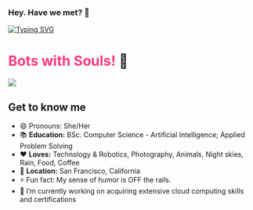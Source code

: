 ### Hey. Have we met? 👋


[![Typing SVG](https://readme-typing-svg.herokuapp.com?lines=Your+one-stop+shop+for+tech+solutions)](https://git.io/typing-svg)


# <span style="color: rgb(271,58,124)">Bots with Souls!</span> :robot:
[![](https://img.shields.io/badge/linkedin-%230077B5.svg?style=for-the-badge&logo=linkedin)](https://www.linkedin.com/in/rose-njuguna-4a310a1b4/)

## Get to know me
* 😄 Pronouns: She/Her
* :books: **Education:**  BSc. Computer Science - Artificial Intelligence; Applied Problem Solving
* :heart: **Loves:** Technology & Robotics, Photography, Animals, Night skies, Rain, Food, Coffee
* :pushpin: **Location:** San Francisco, California
* ⚡ Fun fact: My sense of humor is OFF the rails.
* 🔭 I’m currently working on acquiring extensive cloud computing skills and certifications

<!--
**rgathoni/rgathoni** is a ✨ _special_ ✨ repository because its `README.md` (this file) appears on your GitHub profile.



Here are some ideas to get you started:

- 🔭 I’m currently working on ...
- 🌱 I’m currently learning ...
- 👯 I’m looking to collaborate on ...
- 🤔 I’m looking for help with ...
- 💬 Ask me about ...
- 📫 How to reach me: 
- 
-->
